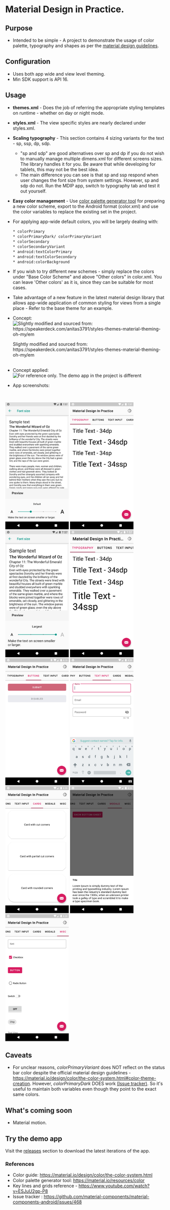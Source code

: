# Material Design in Practice.

## Purpose
- Intended to be simple - A project to demonstrate the usage of color palette, typography and shapes as per the [material design guidelines](https://material.io/design/introduction "material design guidelines").

## Configuration
- Uses both app wide and view level theming.
- Min SDK support is API 16.

## Usage
- **themes.xml** - Does the job of referring the appropriate styling templates on runtime - whether on day or night mode.

- **styles.xml** - The view specific styles are nearly declared under styles.xml.

- **Scaling typography** - This section contains 4 sizing variants for the text - sp, ssp, dp, sdp.
	- "sp and sdp" are good alternatives over sp and dp if you do not wish to manually manage multiple dimens.xml for different screens sizes. The library handles it for you. Be aware that while developing for tablets, this may not be the best idea.
	- The main difference you can see is that sp and ssp respond when user changes the font size from system settings. However, sp and sdp do not. Run the MDIP app, switch to typography tab and test it out yourself.

- **Easy color management** - Use [color palette generator tool](https://material.io/resources/color "generator tool") for preparing a new color scheme, export to the Android format (color.xml) and use the color variables to replace the existing set in the project.
- 	For applying app-wide default colors, you will be largely dealing with:

		* colorPrimary
		* colorPrimaryDark/ colorPrimaryVariant
		* colorSecondary
		* colorSecondaryVariant
		* android:textColorPrimary
		* android:textColorSecondary
		* android:colorBackground

- If you wish to try different new schemes - simply replace the colors under "Base Color Scheme" and above "Other colors" in color.xml. You can leave 'Other colors' as it is, since they can be suitable for most cases.
- Take advantage of a new feature in the latest material design library that allows app-wide application of common styling for views from a single place - Refer to the base theme for an example.
- Concept:
    <br>
    <img src="/screens/concept.png" alt="Slightly modified and sourced from: https://speakerdeck.com/anitas3791/styles-themes-material-theming-oh-my/em" width="200" />
    <figcaption> Slightly modified and sourced from: https://speakerdeck.com/anitas3791/styles-themes-material-theming-oh-my/em </figcaption>
    <br>
- Concept applied:
    <br>
     <img src="/screens/concept.png" alt="For reference only. The demo app in the project is different" width="200" />
     <br>
- App screenshots:
<br>
<p float="left">
  <img src="/screens/1.png" alt="Default font scaling" width="200" />
  <img src="/screens/2.png" alt="Typogtraphy with default font scaling" width="200" />
  <img src="/screens/3.png" alt="Increased font scaling" width="200" />
  <img src="/screens/4.png" alt="Typography with increased font scaling" width="200" />
  <img src="/screens/5.png" alt="Material Buttons" width="200" />
  <img src="/screens/6.png" alt="Material Text Input Layouts" width="200" />
  <img src="/screens/7.png" alt="Material Cards" width="200" />
  <img src="/screens/8.png" alt="Material Bottom Sheet" width="200" />
  <img src="/screens/9.png" alt="Miscellaneous widgets" width="200" />
</p>


## Caveats
- For unclear reasons, *colorPrimaryVariant* does NOT reflect on the status bar color despite the official material design guidelines - https://material.io/design/color/the-color-system.html#color-theme-creation. However, *colorPrimaryDark* DOES work [(Issue tracker)](https://github.com/material-components/material-components-android/issues/468 "(Issue tracker)").
 So it's useful to maintain both variables even though they point to the exact same colors.

## What's coming soon
- Material motion.

## Try the demo app

Visit the [releases](https://github.com/sabergeek/android-material-design-in-practice/releases "releases") section to download the latest iterations of the app.

### References
- Color guide: https://material.io/design/color/the-color-system.html
- Color palette generator tool: https://material.io/resources/color
- Key lines and grids reference - https://www.youtube.com/watch?v=ESJuU2gp-P8
- Issue tracker : https://github.com/material-components/material-components-android/issues/468